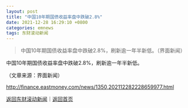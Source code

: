 ```yaml
---
layout: post
title: "中国10年期国债收益率盘中跌破2.8%"
date: 2021-12-28 16:29:10 +0800
categories: emnews
tags: 东财滚动新闻
---
```

> 中国10年期国债收益率盘中跌破2.8%，刷新逾一年半新低。（界面新闻）

<p>中国10年期国债收益率盘中跌破2.8%，刷新逾一年半新低。</p><p class="em_media">（文章来源：界面新闻）</p>

<http://finance.eastmoney.com/news/1350,202112282228659977.html>

[返回东财滚动新闻](//finews.withounder.com/emnews/)｜[返回首页](//finews.withounder.com/)